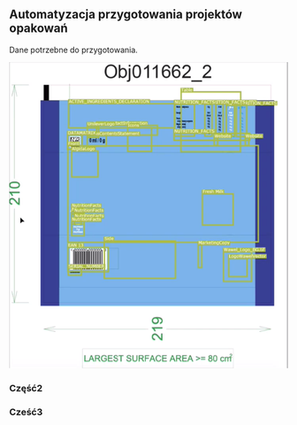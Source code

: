 ## Automatyzacja przygotowania projektów opakowań
 
 Dane potrzebne do przygotowania.

![ChespaTemplate](/docs/assets/images/Chespa_BlankTemplate%20.png)

### Część2



### Cześć3

